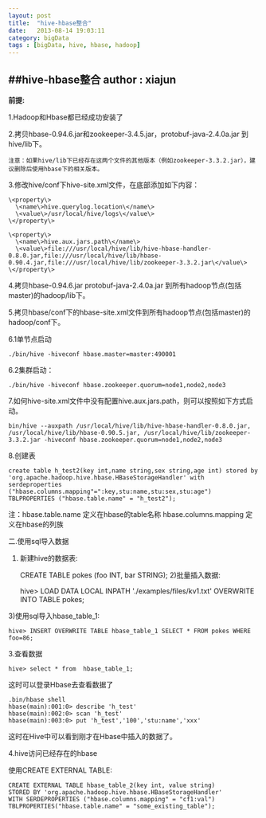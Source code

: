 ```yaml
---
layout: post
title:  "hive-hbase整合"
date:   2013-08-14 19:03:11
category: bigData
tags : [bigData, hive, hbase, hadoop]
---
```

##hive-hbase整合
**author : xiajun**
-
**前提:**

1.Hadoop和Hbase都已经成功安装了

2.拷贝hbase-0.94.6.jar和zookeeper-3.4.5.jar，protobuf-java-2.4.0a.jar 到hive/lib下。

    注意：如果hive/lib下已经存在这两个文件的其他版本（例如zookeeper-3.3.2.jar），建议删除后使用hbase下的相关版本。

3.修改hive/conf下hive-site.xml文件，在底部添加如下内容：

	\<property\>          
	  \<name\>hive.querylog.location\</name\>          
	  \<value\>/usr/local/hive/logs\</value\>          
	\</property\>          
	                
	\<property\>         
	  \<name\>hive.aux.jars.path\</name\>          
	  \<value\>file:///usr/local/hive/lib/hive-hbase-handler-0.8.0.jar,file:///usr/local/hive/lib/hbase-0.90.4.jar,file:///usr/local/hive/lib/zookeeper-3.3.2.jar\</value\>         
	\</property\>

4.拷贝hbase-0.94.6.jar  protobuf-java-2.4.0a.jar 到所有hadoop节点(包括master)的hadoop/lib下。

5.拷贝hbase/conf下的hbase-site.xml文件到所有hadoop节点(包括master)的hadoop/conf下。

6.1单节点启动

	./bin/hive -hiveconf hbase.master=master:490001

6.2集群启动：

	./bin/hive -hiveconf hbase.zookeeper.quorum=node1,node2,node3

7.如何hive-site.xml文件中没有配置hive.aux.jars.path，则可以按照如下方式启动。

	bin/hive --auxpath /usr/local/hive/lib/hive-hbase-handler-0.8.0.jar, /usr/local/hive/lib/hbase-0.90.5.jar, /usr/local/hive/lib/zookeeper-3.3.2.jar -hiveconf hbase.zookeeper.quorum=node1,node2,node3

8.创建表

	create table h_test2(key int,name string,sex string,age int) stored by
	'org.apache.hadoop.hive.hbase.HBaseStorageHandler' with serdeproperties 
	("hbase.columns.mapping"=":key,stu:name,stu:sex,stu:age") TBLPROPERTIES ("hbase.table.name" = "h_test2");

注：hbase.table.name 定义在hbase的table名称  hbase.columns.mapping 定义在hbase的列族

二.使用sql导入数据

1) 新建hive的数据表:

	CREATE TABLE pokes (foo INT, bar STRING);
2)批量插入数据:

	hive> LOAD DATA LOCAL INPATH './examples/files/kv1.txt' OVERWRITE INTO TABLE pokes;

3)使用sql导入hbase_table_1:

	hive> INSERT OVERWRITE TABLE hbase_table_1 SELECT * FROM pokes WHERE foo=86; 

3.查看数据

	hive> select * from  hbase_table_1;  

这时可以登录Hbase去查看数据了

	.bin/hbase shell
	hbase(main):001:0> describe 'h_test'  
	hbase(main):002:0> scan 'h_test'  
	hbase(main):003:0> put 'h_test','100','stu:name','xxx'

这时在Hive中可以看到刚才在Hbase中插入的数据了。

4.hive访问已经存在的hbase

使用CREATE EXTERNAL TABLE:

	CREATE EXTERNAL TABLE hbase_table_2(key int, value string)        
	STORED BY 'org.apache.hadoop.hive.hbase.HBaseStorageHandler'  
	WITH SERDEPROPERTIES ("hbase.columns.mapping" = "cf1:val")  
	TBLPROPERTIES("hbase.table.name" = "some_existing_table");  